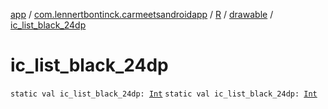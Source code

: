 [app](../../../index.md) / [com.lennertbontinck.carmeetsandroidapp](../../index.md) / [R](../index.md) / [drawable](index.md) / [ic_list_black_24dp](./ic_list_black_24dp.md)

# ic_list_black_24dp

`static val ic_list_black_24dp: `[`Int`](https://kotlinlang.org/api/latest/jvm/stdlib/kotlin/-int/index.html)
`static val ic_list_black_24dp: `[`Int`](https://kotlinlang.org/api/latest/jvm/stdlib/kotlin/-int/index.html)